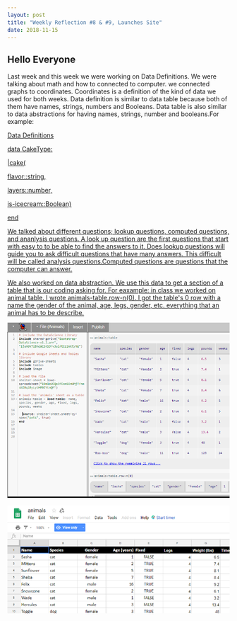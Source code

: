 ```yaml
---
layout: post
title: "Weekly Reflection #8 & #9, Launches Site"
date: 2018-11-15
---
```

<h2>Hello Everyone</h2>
<p>Last week and this week we were working on Data Definitions. We were talking about math and how to connected to computer. we connected graphs to coordinates. Coordinates is a definition of the kind of data we used for both weeks.  Data definition is similar to data table because both of them have names, strings, numbers and Booleans. Data table is also similar to data abstractions for having names, strings, number and booleans.For example:
  </p>
  <u>Data Definitions<u/>
  <p>data CakeType:</p>
  <p> |cake( </p>
  <p>flavor::string,</p>
  <p>layers::number,</p>
  <p>is-icecream::Boolean)</p>
  <p>end</p>
  
  <p>We talked about different questions; lookup questions, computed questions, and ananlysis questions. A look up question are the first questions that start with easy to to be able to find the answers to it. Does lookup questions will guide you to ask difficult questions that have many answers. This difficult will be called analysis questions.Computed questions are questions that the computer can answer.</p>
  <p>We also worked on data abstraction. We use this data to get a section of a table that is our coding asking for. For eaxample: in class we worked on animal table. I wrote animals-table.row-n(0). I got the table's 0 row with a name the gender of the animal, age, legs, gender, etc. everything that an animal has to be describe.</p>
  
![My Pyret](/images/Screenshot2.png)

![My Animals](/images/Screenshot.png)
